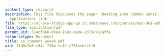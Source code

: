 ```yaml
---
content_type: resource
description: This file discusses the paper 'Beating some Common Sense into Interactive
  Applications link'.
file: https://ol-ocw-studio-app-qa.s3.amazonaws.com/courses/mas-961-ambient-intelligence-spring-2005/11d9a7d0c84c710dfc49c758aebfcff8_ss_comment_week4.pdf
file_type: application/pdf
parent_uid: 514cf668-00a4-1a9c-9e0e-2d75c7a7affa
resourcetype: Document
title: ss_comment_week4.pdf
uid: 11d9a7d0-c84c-710d-fc49-c758aebfcff8
---
```

